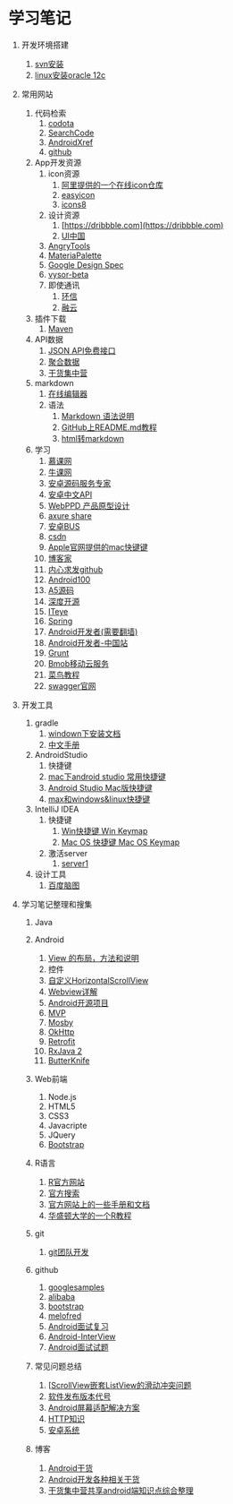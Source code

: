 #  学习笔记

1. 开发环境搭建
   1. [svn安装](svn/svn_install.md)
   2. [linux安装oracle 12c](http://www.centoscn.com/CentosServer/sql/Oracle/2015/0413/5168.html)

2. 常用网站
   1. 代码检索
      1. [codota](http://www.codota.com)
      2. [SearchCode](https://searchcode.com)
      3. [AndroidXref](http://androidxref.com)
      4. [github](http://github.com)
   2. App开发资源
      1. icon资源
         1. [阿里提供的一个在线icon仓库](http://iconfont.cn)
         2. [easyicon](http://www.easyicon.net)
         3. [icons8](https://icons8.com)
      2. 设计资源
         1. [https://dribbble.com](https://dribbble.com)
         2. [UI中国](http://www.ui.cn)
      3. [AngryTools](http://angrytools.com)
      4. [MateriaPalette](http://www.materialpalette.com)
      5. [Google Design Spec](https://www.google.com/design/spec/material-design/introduction.html)
      6. [vysor-beta](https://chrome.google.com/webstore/detail/vysor-beta)
      7. 即使通讯
         1. [环信](http://www.easemob.com/)
         2. [融云](http://www.rongcloud.cn/)
   3. 插件下载
      1. [Maven](http://search.maven.org)
   4. API数据
      1. [JSON API免费接口](http://www.bejson.com/knownjson/webInterface/)
      2. [聚合数据](https://www.juhe.cn/)
      3. [干货集中营](http://gank.io/)
   5. markdown
      1. [在线编辑器](http://mahua.jser.me/)
      2. 语法
         1. [Markdown 语法说明](http://www.appinn.com/markdown/index.html)
         2. [GitHub上README.md教程](http://blog.csdn.net/kaitiren/article/details/38513715)
         3. [html转markdown](http://tool.lu/markdown/)
   6. 学习
      1. [慕课网](http://www.imooc.com/)
      2. [牛课网](http://www.nowcoder.com/)
      3. [安卓源码服务专家](http://www.javaapk.com/)
      4. [安卓中文API](http://www.android-doc.com/)
      5. [WebPPD 产品原型设计](http://www.webppd.com/portal.php)
      6. [axure share](https://share.axure.com/)
      7. [安卓BUS](http://www.apkbus.com/)
      8. [csdn](http://csdn.net)
      9. [Apple官网提供的mac快键键](http://support.apple.com/zh-cn/HT201236)
      10. [博客家](http://www.cnblogs.com/)
      11. [内心求发github](http://holbrook.github.io/)
      12. [Android100](http://www.android100.org/)
      13. [A5源码](http://down.admin5.com/)
      14. [深度开源](http://www.open-open.com/)
      15. [ITeye](http://www.iteye.com/)
      16. [Spring](http://spring.io/)
      17. [Android开发者(需要翻墙)](http://developer.android.com/)
      18. [Android开发者-中国站](https://developer.android.google.cn/index.html)
      19. [Grunt](http://www.gruntjs.net/)
      20. [Bmob移动云服务](http://www.bmob.cn/)
      21. [菜鸟教程](http://www.runoob.com/)
      22. [swagger官网](http://swagger.io/)

3. 开发工具
   1. gradle
      1. [windown下安装文档](gradle/window_install_3.1.md)
      2. [中文手册](http://pkaq.org/gradledoc/docs/userguide/userguide.html)
   2. AndroidStudio
      1. 快捷键
      2. [mac下android studio 常用快捷键](http://www.jianshu.com/p/55e262b272b0)
      3. [Android Studio Mac版快捷键](http://blog.csdn.net/swust_chenpeng/article/details/46663749)
      4. [max和windows&linux快捷键](androidstudio/androidsutdio_keymap.md)
   3. IntelliJ IDEA
      1. 快捷键
         1. [Win快捷键 Win Keymap](https://resources.jetbrains.com/assets/products/intellij-idea/IntelliJIDEA_ReferenceCard.pdf)
         2. [Mac OS 快捷键 Mac OS Keymap](https://resources.jetbrains.com/assets/products/intellij-idea/IntelliJIDEA_ReferenceCard_mac.pdf)
      2. 激活server
         1. [server1](http://idea.iteblog.com/key.php)
   4. 设计工具
      1. [百度脑图](http://naotu.baidu.com/)

4. 学习笔记整理和搜集

   1. Java

   2. Android

      1. [View 的布局，方法和说明](android/view_xml_prop.md)
      2. 控件
      3. [自定义HorizontalScrollView](http://blog.csdn.net/lmj623565791/article/details/38140505)
      4. [Webview详解](http://www.jianshu.com/p/3c94ae673e2a)
      5. [Android开源项目](android/opensource.md)
      6. [MVP](android/mvp.md)
      7. [Mosby](android/mosby.md)
      8. [OkHttp](android/okhttp.md)
      9. [Retrofit](android/Retrofit.md)
      10. [RxJava 2](https://realm.io/)
      11. [ButterKnife](android/ButterKnife.md)

   3. Web前端

      1. Node.js
      2. HTML5
      3. CSS3
      4. Javacripte
      5. JQuery
      6. [Bootstrap](http://getbootstrap.com/)

   4. R语言

      1. [R官方网站](https://www.r-project.org/)
      2. [官方搜索](www.r-project.org—search.html)
      3. [官方网站上的一些手册和文档](cran.r-project.org—manuals.html)
      4. [华盛顿大学的一个R教程](staff.washington.edu—Rcourse)

   5. git

      1. [git团队开发](http://www.cnblogs.com/schaepher/p/4933873.html)

   6. github

      1. [googlesamples](https://github.com/googlesamples/)
      2. [alibaba](https://github.com/alibaba)
      3. [bootstrap](https://github.com/twbs/bootstrap)
      4. [melofred](https://github.com/melofred)
      5. [Android面试复习](https://github.com/envyfan/AndroidReview.git)
      6. [Android-InterView](https://github.com/paceboy/Android-InterView.git)
      7. [Android面试试题](https://github.com/solaris0403/Android-Interview.git)

   7. 常见问题总结

      1. [[ScrollView嵌套ListView的滑动冲突问题](http://www.cnblogs.com/wangying222/p/5832443.html)
      2. [软件发布版本代号](常识知识/版本代号.md)
      3. [Android屏幕适配解决方案](http://www.jianshu.com/p/ec5a1a30694b)
      4. [HTTP知识](http://www.jianshu.com/p/a6d086a3997d)
      5. [安卓系统](http://www.52pojie.cn/thread-247937-1-1.html)

   8. 博客
      1. [Android干货](http://www.cnblogs.com/tianmanyi/p/5509404.html)
      2. [Android开发各种相关干货](http://blog.csdn.net/aishang5wpj/article/details/50130573)
      3. [干货集中营共享android端知识点综合整理](http://blog.csdn.net/lupengfei1009/article/details/50826442)

      ​

   ​
